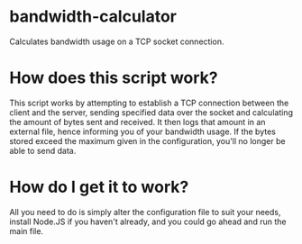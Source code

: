 # bandwidth-calculator
Calculates bandwidth usage on a TCP socket connection.

# How does this script work?
This script works by attempting to establish a TCP connection between the client and the server, sending specified data over the socket and calculating the amount of bytes sent and received. It then logs that amount in an external file, hence informing you of your bandwidth usage. If the bytes stored exceed the maximum given in the configuration, you'll no longer be able to send data.

# How do I get it to work?
All you need to do is simply alter the configuration file to suit your needs, install Node.JS if you haven't already, and you could go ahead and run the main file.
